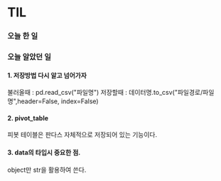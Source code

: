 # TIL

### 오늘 한 일

### 오늘 알았던 일

#### 1. 저장방법 다시 알고 넘어가자

불러올때 : pd.read_csv("파일명")
저장할때 : 데이터명.to_csv("파일경로/파일명",header=False, index=False)

#### 2. pivot_table
피봇 테이블은 판다스 자체적으로 저장되어 있는 기능이다. 

#### 3. data의 타입시 중요한 점.
object만 str을 활용하여 쓴다. 
####
####
####
####
####
####
####
####
